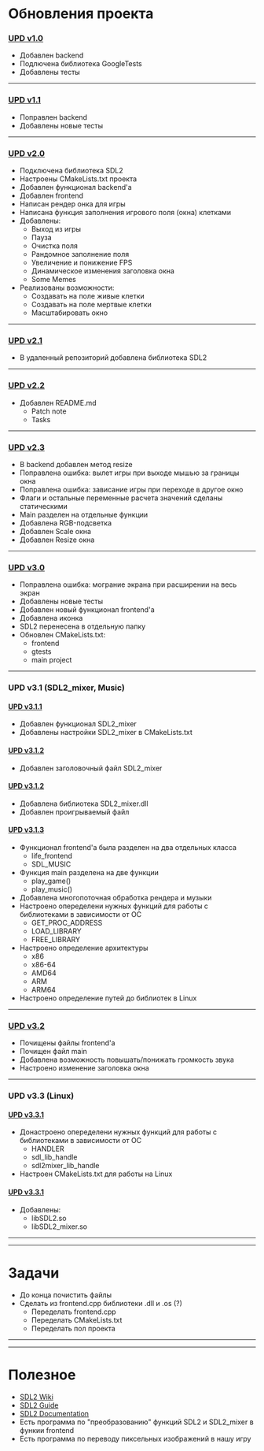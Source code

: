 # Обновления проекта
### [UPD v1.0](https://github.com/Valentin-Igrevsky/game_of_jiza/commit/4858da094bcf122f49654313ea27ddec35f5aa75/ "backend, gtest")
* Добавлен backend
* Подлючена библиотека GoogleTests
* Добавлены тесты

___

### [UPD v1.1](https://github.com/Valentin-Igrevsky/game_of_jiza/commit/1c259fb1acdfba97d6ec614ff0ebf1a45d4f21ef/ "удалил прагма уанс в life.cpp")
* Поправлен backend
* Добавлены новые тесты

___

### [UPD v2.0](https://github.com/Valentin-Igrevsky/game_of_jiza/commit/63ba563682e90336c6b84b9094a218c86b02f974/ "UPD backend, ADD frontend")
* Подключена библиотека SDL2
* Настроены CMakeLists.txt проекта
* Добавлен функционал backend'а
* Добавлен frontend
* Написан рендер онка для игры
* Написана функция заполнения игрового поля (окна) клетками
* Добавлены:
  * Выход из игры
  * Пауза
  * Очистка поля
  * Рандомное заполнение поля
  * Увеличение и понижение FPS
  * Динамическое изменения заголовка окна
  * Some Memes
* Реализованы возможности:
  * Создавать на поле живые клетки
  * Создавать на поле мертвые клетки
  * Масштабировать окно

___

### [UPD v2.1](https://github.com/Valentin-Igrevsky/game_of_jiza/commit/5ba9ab63a212d94eb9f1d0727cdb8e900f788dbf/ "commit SDL2 lib")
* В удаленный репозиторий добавлена библиотека SDL2

___

### [UPD v2.2](https://github.com/Valentin-Igrevsky/game_of_jiza/commit/806e67b6db4d8bb4efe34ea46152249e310502c9/ "add README.md")
* Добавлен README.md
  * Patch note
  * Tasks

___

### [UPD v2.3](https://github.com/Valentin-Igrevsky/game_of_shiza/commit/6df6b6388400d41b2e8317f69e917cdf9a98c612/ "BugFix, Main-separation, RGB, WinResize, GameResize")
* В backend добавлен метод resize
* Поправлена ошибка: вылет игры при выходе мышью за границы окна
* Поправлена ошибка: зависание игры при переходе в другое окно
* Флаги и остальные переменные расчета значений сделаны статическими
* Main разделен на отдельные функции
* Добавлена RGB-подсветка
* Добавлен Scale окна
* Добавлен Resize окна

___

### [UPD v3.0](https://github.com/Valentin-Igrevsky/game_of_shiza/commit/b875f6dc27ffdd566116c67cc3b340e5e9c828d3/ "new CMAKE, add backend tests, add icon, bug fix")
* Поправлена ошибка: мограние экрана при расширении на весь экран
* Добавлены новые тесты
* Добавлен новый функционал frontend'а
* Добавлена иконка
* SDL2 перенесена в отдельную папку
* Обновлен CMakeLists.txt:
  * frontend 
  * gtests
  * main project

___

### UPD v3.1 (SDL2_mixer, Music)

#### [UPD v3.1.1](https://github.com/Valentin-Igrevsky/game_of_shiza/commit/eb0dc03141eb88a03560b3dd5718f2631f47b8c3/ "Нерабочая музыка 1")
* Добавлен функционал SDL2_mixer
* Добавлены настройки SDL2_mixer в CMakeLists.txt

#### [UPD v3.1.2](https://github.com/Valentin-Igrevsky/game_of_shiza/commit/c68ff77ae21dbf0177cdb1049df9b8bdc2508fd0/ "Нерабочая музыка 2")
* Добавлен заголовочный файл SDL2_mixer

#### [UPD v3.1.2](https://github.com/Valentin-Igrevsky/game_of_shiza/commit/d6450eaf417ce4a7a1289dfa296a0260f8ffdfdb/ "Нерабочая музыка 3")
* Добавлена библиотека SDL2_mixer.dll
* Добавлен проигрываемый файл

#### [UPD v3.1.3](https://github.com/Valentin-Igrevsky/game_of_shiza/commit/2138807a40547b98259d445a4f85fcd94fc400ac/ "UPD Cross-Platform")
* Функционал frontend'а была разделен на два отдельных класса
  * life_frontend
  * SDL_MUSIC
* Функция main разделена на две функции
  * play_game()
  * play_music()
* Добавлена многопоточная обработка рендера и музыки
* Настроено опеределени нужных функций для работы с библиотеками в зависимости от ОС
  * GET_PROC_ADDRESS
  * LOAD_LIBRARY
  * FREE_LIBRARY
* Настроено определение архитектуры
  * x86
  * x86-64
  * AMD64
  * ARM
  * ARM64
* Настроено определение путей до библиотек в Linux

___

### [UPD v3.2](https://github.com/Valentin-Igrevsky/game_of_shiza/commit/c226935710c25620c6df769ce10422ae9161267d/ "UPD Cross-Platform 3")
* Почищены файлы frontend'а
* Почищен файл main
* Добавлена возможность повышать/понижать громкость звука
* Настроено изменение заголовка окна

___

### UPD v3.3 (Linux)

#### [UPD v3.3.1](https://github.com/Valentin-Igrevsky/game_of_shiza/commit/443ff3110b16d9a54d23f15b7e888fcf1a6263ac/ "UPD Cross-Platform 4")
* Донастроено опеределени нужных функций для работы с библиотеками в зависимости от ОС
  * HANDLER
  * sdl_lib_handle
  * sdl2mixer_lib_handle
* Настроен CMakeLists.txt для работы на Linux

#### [UPD v3.3.1](https://github.com/Valentin-Igrevsky/game_of_shiza/commit/c004e2d32382cec24cc0c5e97d24829bfac003fe/ "ADD .so files")
* Добавлены:
  * libSDL2.so
  * libSDL2_mixer.so

___
___

# Задачи
* До конца почистить файлы
* Сделать из frontend.cpp библиотеки .dll и .os (?)
  * Переделать frontend.cpp
  * Переделать CMakeLists.txt
  * Переделать пол проекта

___
___

# Полезное
* [SDL2 Wiki](https://wiki.libsdl.org/SDL2/FrontPage/ "Документация по SDL2")
* [SDL2 Guide](https://habr.com/ru/articles/453700/ "Уроки по SDL2")
* [SDL2 Documentation](https://tr0ll.net/libsdl/docs/sdldoc.pdf "Документация по SDL2 v2")
* Есть программа по "преобразованию" функций SDL2 и SDL2_mixer в функии frontend
* Есть программа по переводу пиксельных изображений в нашу игру
